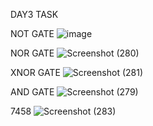 DAY3 TASK 

NOT GATE
![image](https://github.com/user-attachments/assets/d68ba37d-8f09-4ba2-88ff-d718079ecf8a)

NOR GATE
![Screenshot (280)](https://github.com/user-attachments/assets/1e188c6b-0103-4a90-ba57-4434b0fc9bcc)

XNOR GATE
![Screenshot (281)](https://github.com/user-attachments/assets/25508e3f-574c-499b-a633-65deebbbcf99)

AND GATE
![Screenshot (279)](https://github.com/user-attachments/assets/0eafa906-60eb-4b14-aaa2-373cda0b79fd)

7458
![Screenshot (283)](https://github.com/user-attachments/assets/dcadc74e-875c-408a-9c94-cbd122c2b473)


